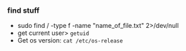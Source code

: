 ### find stuff
 - sudo find / -type f -name "name_of_file.txt" 2>/dev/null
 - get current user> ``getuid``
 - Get os version: `cat /etc/os-release`
